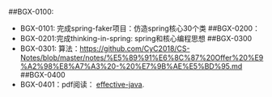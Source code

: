 ##BGX-0100:
* BGX-0101: 完成spring-faker项目：仿造spring核心30个类
##BGX-0200：
* BGX-0201:完成thinking-in-spring: spring和核心编程思想
##BGX-0300 
* BGX-0301: 算法：https://github.com/CyC2018/CS-Notes/blob/master/notes/%E5%89%91%E6%8C%87%20Offer%20%E9%A2%98%E8%A7%A3%20-%20%E7%9B%AE%E5%BD%95.md
##BGX-0400 
* BGX-0401：pdf阅读：   [effective-java](https://gitee.com/lin-mt/effective-java-third-edition/blob/master).
    
   